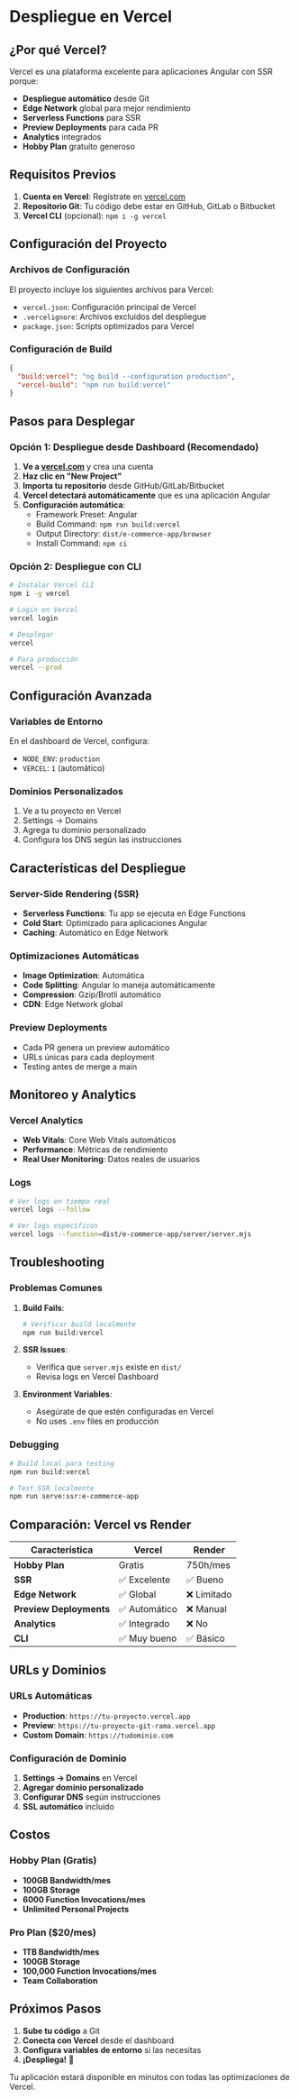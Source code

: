 # Despliegue en Vercel

## ¿Por qué Vercel?

Vercel es una plataforma excelente para aplicaciones Angular con SSR porque:

- **Despliegue automático** desde Git
- **Edge Network** global para mejor rendimiento
- **Serverless Functions** para SSR
- **Preview Deployments** para cada PR
- **Analytics** integrados
- **Hobby Plan** gratuito generoso

## Requisitos Previos

1. **Cuenta en Vercel**: Regístrate en [vercel.com](https://vercel.com)
2. **Repositorio Git**: Tu código debe estar en GitHub, GitLab o Bitbucket
3. **Vercel CLI** (opcional): `npm i -g vercel`

## Configuración del Proyecto

### Archivos de Configuración

El proyecto incluye los siguientes archivos para Vercel:

- `vercel.json`: Configuración principal de Vercel
- `.vercelignore`: Archivos excluidos del despliegue
- `package.json`: Scripts optimizados para Vercel

### Configuración de Build

```json
{
  "build:vercel": "ng build --configuration production",
  "vercel-build": "npm run build:vercel"
}
```

## Pasos para Desplegar

### Opción 1: Despliegue desde Dashboard (Recomendado)

1. **Ve a [vercel.com](https://vercel.com)** y crea una cuenta
2. **Haz clic en "New Project"**
3. **Importa tu repositorio** desde GitHub/GitLab/Bitbucket
4. **Vercel detectará automáticamente** que es una aplicación Angular
5. **Configuración automática**:
   - Framework Preset: Angular
   - Build Command: `npm run build:vercel`
   - Output Directory: `dist/e-commerce-app/browser`
   - Install Command: `npm ci`

### Opción 2: Despliegue con CLI

```bash
# Instalar Vercel CLI
npm i -g vercel

# Login en Vercel
vercel login

# Desplegar
vercel

# Para producción
vercel --prod
```

## Configuración Avanzada

### Variables de Entorno

En el dashboard de Vercel, configura:

- `NODE_ENV`: `production`
- `VERCEL`: `1` (automático)

### Dominios Personalizados

1. Ve a tu proyecto en Vercel
2. Settings → Domains
3. Agrega tu dominio personalizado
4. Configura los DNS según las instrucciones

## Características del Despliegue

### Server-Side Rendering (SSR)

- **Serverless Functions**: Tu app se ejecuta en Edge Functions
- **Cold Start**: Optimizado para aplicaciones Angular
- **Caching**: Automático en Edge Network

### Optimizaciones Automáticas

- **Image Optimization**: Automática
- **Code Splitting**: Angular lo maneja automáticamente
- **Compression**: Gzip/Brotli automático
- **CDN**: Edge Network global

### Preview Deployments

- Cada PR genera un preview automático
- URLs únicas para cada deployment
- Testing antes de merge a main

## Monitoreo y Analytics

### Vercel Analytics

- **Web Vitals**: Core Web Vitals automáticos
- **Performance**: Métricas de rendimiento
- **Real User Monitoring**: Datos reales de usuarios

### Logs

```bash
# Ver logs en tiempo real
vercel logs --follow

# Ver logs específicos
vercel logs --function=dist/e-commerce-app/server/server.mjs
```

## Troubleshooting

### Problemas Comunes

1. **Build Fails**:
   ```bash
   # Verificar build localmente
   npm run build:vercel
   ```

2. **SSR Issues**:
   - Verifica que `server.mjs` existe en `dist/`
   - Revisa logs en Vercel Dashboard

3. **Environment Variables**:
   - Asegúrate de que estén configuradas en Vercel
   - No uses `.env` files en producción

### Debugging

```bash
# Build local para testing
npm run build:vercel

# Test SSR localmente
npm run serve:ssr:e-commerce-app
```

## Comparación: Vercel vs Render

| Característica | Vercel | Render |
|----------------|--------|--------|
| **Hobby Plan** | Gratis | 750h/mes |
| **SSR** | ✅ Excelente | ✅ Bueno |
| **Edge Network** | ✅ Global | ❌ Limitado |
| **Preview Deployments** | ✅ Automático | ❌ Manual |
| **Analytics** | ✅ Integrado | ❌ No |
| **CLI** | ✅ Muy bueno | ✅ Básico |

## URLs y Dominios

### URLs Automáticas

- **Production**: `https://tu-proyecto.vercel.app`
- **Preview**: `https://tu-proyecto-git-rama.vercel.app`
- **Custom Domain**: `https://tudominio.com`

### Configuración de Dominio

1. **Settings → Domains** en Vercel
2. **Agregar dominio personalizado**
3. **Configurar DNS** según instrucciones
4. **SSL automático** incluido

## Costos

### Hobby Plan (Gratis)
- **100GB Bandwidth/mes**
- **100GB Storage**
- **6000 Function Invocations/mes**
- **Unlimited Personal Projects**

### Pro Plan ($20/mes)
- **1TB Bandwidth/mes**
- **100GB Storage**
- **100,000 Function Invocations/mes**
- **Team Collaboration**

## Próximos Pasos

1. **Sube tu código** a Git
2. **Conecta con Vercel** desde el dashboard
3. **Configura variables de entorno** si las necesitas
4. **¡Despliega!** 🚀

Tu aplicación estará disponible en minutos con todas las optimizaciones de Vercel. 